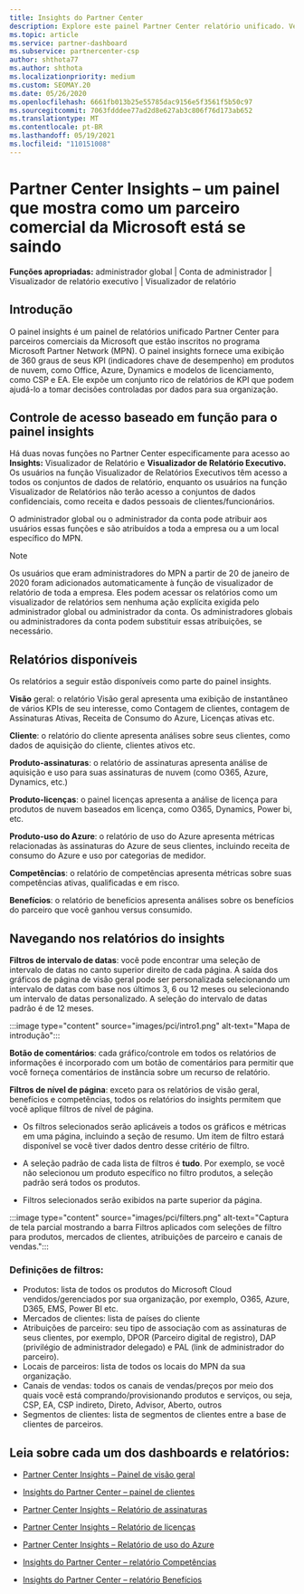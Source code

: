 ```yaml
---
title: Insights do Partner Center
description: Explore este painel Partner Center relatório unificado. Veja como você está fazendo em KPIs para vendas e implantação, desenvolvimento de clientes e muito mais.
ms.topic: article
ms.service: partner-dashboard
ms.subservice: partnercenter-csp
author: shthota77
ms.author: shthota
ms.localizationpriority: medium
ms.custom: SEOMAY.20
ms.date: 05/26/2020
ms.openlocfilehash: 6661fb013b25e55785dac9156e5f3561f5b50c97
ms.sourcegitcommit: 7063fdddee77ad2d8e627ab3c806f76d173ab652
ms.translationtype: MT
ms.contentlocale: pt-BR
ms.lasthandoff: 05/19/2021
ms.locfileid: "110151008"
---
```

# <a name="partner-center-insights---a-dashboard-that-shows-how-a-microsoft-commercial-partner-is-doing"></a>Partner Center Insights – um painel que mostra como um parceiro comercial da Microsoft está se saindo

**Funções apropriadas:** administrador global | Conta de administrador | Visualizador de relatório executivo | Visualizador de relatório

## <a name="introduction"></a>Introdução

O painel insights é um painel de relatórios unificado Partner Center para parceiros comerciais da Microsoft que estão inscritos no programa Microsoft Partner Network (MPN). O painel insights fornece uma exibição de 360 graus de seus KPI (indicadores chave de desempenho) em produtos de nuvem, como Office, Azure, Dynamics e modelos de licenciamento, como CSP e EA. Ele expõe um conjunto rico de relatórios de KPI que podem ajudá-lo a tomar decisões controladas por dados para sua organização. 

## <a name="role-based-access-control-to-the-insights-dashboard"></a>Controle de acesso baseado em função para o painel insights

Há duas novas funções no Partner Center especificamente para acesso ao **Insights:** Visualizador de Relatório e **Visualizador de Relatório Executivo.** Os usuários na função Visualizador de Relatórios Executivos têm acesso a todos os conjuntos de dados de relatório, enquanto os usuários na função Visualizador de Relatórios não terão acesso a conjuntos de dados confidenciais, como receita e dados pessoais de clientes/funcionários. 

O administrador global ou o administrador da conta pode atribuir aos usuários essas funções e são atribuídos a toda a empresa ou a um local específico do MPN.  

>[!Note] 
>Os usuários que eram administradores do MPN a partir de 20 de janeiro de 2020 foram adicionados automaticamente à função de visualizador de relatório de toda a empresa. Eles podem acessar os relatórios como um visualizador de relatórios sem nenhuma ação explícita exigida pelo administrador global ou administrador da conta. Os administradores globais ou administradores da conta podem substituir essas atribuições, se necessário. 

## <a name="reports-available"></a>Relatórios disponíveis

Os relatórios a seguir estão disponíveis como parte do painel insights.

**Visão** geral: o relatório Visão geral apresenta uma exibição de instantâneo de vários KPIs de seu interesse, como Contagem de clientes, contagem de Assinaturas Ativas, Receita de Consumo do Azure, Licenças ativas etc.

**Cliente**: o relatório do cliente apresenta análises sobre seus clientes, como dados de aquisição do cliente, clientes ativos etc.

**Produto-assinaturas**: o relatório de assinaturas apresenta análise de aquisição e uso para suas assinaturas de nuvem (como O365, Azure, Dynamics, etc.)

**Produto-licenças**: o painel licenças apresenta a análise de licença para produtos de nuvem baseados em licença, como O365, Dynamics, Power bi, etc.

**Produto-uso do Azure**: o relatório de uso do Azure apresenta métricas relacionadas às assinaturas do Azure de seus clientes, incluindo receita de consumo do Azure e uso por categorias de medidor.

**Competências**: o relatório de competências apresenta métricas sobre suas competências ativas, qualificadas e em risco.

**Benefícios**: o relatório de benefícios apresenta análises sobre os benefícios do parceiro que você ganhou versus consumido.

## <a name="navigating-the-insights-reports"></a>Navegando nos relatórios do insights

**Filtros de intervalo de datas**: você pode encontrar uma seleção de intervalo de datas no canto superior direito de cada página. A saída dos gráficos de página de visão geral pode ser personalizada selecionando um intervalo de datas com base nos últimos 3, 6 ou 12 meses ou selecionando um intervalo de datas personalizado. A seleção do intervalo de datas padrão é de 12 meses. 

:::image type="content" source="images/pci/intro1.png" alt-text="Mapa de introdução":::

**Botão de comentários**: cada gráfico/controle em todos os relatórios de informações é incorporado com um botão de comentários para permitir que você forneça comentários de instância sobre um recurso de relatório. 

 
**Filtros de nível de página**: exceto para os relatórios de visão geral, benefícios e competências, todos os relatórios do insights permitem que você aplique filtros de nível de página. 

- Os filtros selecionados serão aplicáveis a todos os gráficos e métricas em uma página, incluindo a seção de resumo. Um item de filtro estará disponível se você tiver dados dentro desse critério de filtro. 

- A seleção padrão de cada lista de filtros é **tudo**. Por exemplo, se você não selecionou um produto específico no filtro produtos, a seleção padrão será todos os produtos.

- Filtros selecionados serão exibidos na parte superior da página. 

:::image type="content" source="images/pci/filters.png" alt-text="Captura de tela parcial mostrando a barra Filtros aplicados com seleções de filtro para produtos, mercados de clientes, atribuições de parceiro e canais de vendas.":::

### <a name="filters-definitions"></a>Definições de filtros:

- Produtos: lista de todos os produtos do Microsoft Cloud vendidos/gerenciados por sua organização, por exemplo, O365, Azure, D365, EMS, Power BI etc.
- Mercados de clientes: lista de países do cliente
- Atribuições de parceiro: seu tipo de associação com as assinaturas de seus clientes, por exemplo, DPOR (Parceiro digital de registro), DAP (privilégio de administrador delegado) e PAL (link de administrador do parceiro). 
- Locais de parceiros: lista de todos os locais do MPN da sua organização.
- Canais de vendas: todos os canais de vendas/preços por meio dos quais você está comprando/provisionando produtos e serviços, ou seja, CSP, EA, CSP indireto, Direto, Advisor, Aberto, outros
- Segmentos de clientes: lista de segmentos de clientes entre a base de clientes de parceiros.

## <a name="read-about-each-of-the-dashboards-and-reports"></a>Leia sobre cada um dos dashboards e relatórios:

- [Partner Center Insights – Painel de visão geral](pci-overview-report.md)

- [Insights do Partner Center – painel de clientes](pci-customer-report.md)

- [Partner Center Insights – Relatório de assinaturas](pci-product-subscriptions-report.md)

- [Partner Center Insights – Relatório de licenças](pci-product-licenses-report.md)

- [Partner Center Insights – Relatório de uso do Azure](pci-azure-usage-report.md)

- [Insights do Partner Center – relatório Competências](pci-competencies-report.md)

- [Insights do Partner Center – relatório Benefícios](pci-benefits-report.md)
